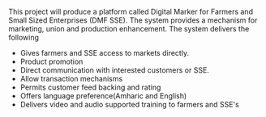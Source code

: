 This project will produce a platform called Digital Marker for Farmers and Small Sized Enterprises (DMF SSE). The system provides a mechanism for marketing, union and production enhancement. 
The system delivers the following
 - Gives farmers and SSE access to markets directly.
 - Product promotion
 - Direct communication with interested customers or SSE.
 - Allow transaction mechanisms
 - Permits customer feed backing and rating
 - Offers language preference(Amharic and English)
 - Delivers video and audio supported training to farmers and SSE's
 
 

